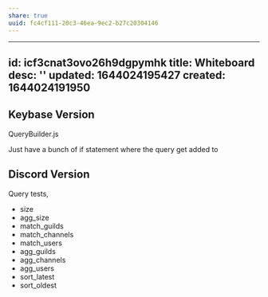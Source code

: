 ```yaml
---
share: true
uuid: fc4cf111-20c3-46ea-9ec2-b27c20304146
---
```

---
id: icf3cnat3ovo26h9dgpymhk
title: Whiteboard
desc: ''
updated: 1644024195427
created: 1644024191950
---

## Keybase Version

QueryBuilder.js

Just have a bunch of if statement where the query get added to

## Discord Version

Query tests,

* size
* agg_size
* match_guilds
* match_channels
* match_users
* agg_guilds
* agg_channels
* agg_users
* sort_latest
* sort_oldest
